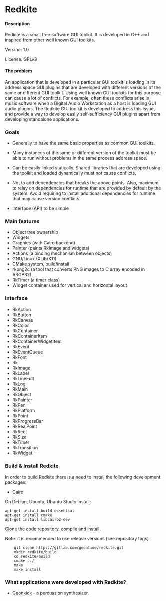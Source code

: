 # Redkite

#### Description

Redkite is a small free software GUI toolkit.
It is developed in C++ and inspired from other
well known GUI toolkits.

Version: 1.0

License: GPLv3

#### The problem

An application that is developed in a particular GUI toolkit is loading
in its address space GUI plugins that are developed with different versions
of the same or different GUI toolkit. Using well known GUI toolkits for this
purpose can cause a lot of conflicts. For example, often these conflicts arise
in music software when a Digital Audio Workstation as a host is loading GUI
audio plugins. The Redkite GUI toolkit is developed to address
this issue, and provide a way to develop easily self-sufficiency
GUI plugins apart from developing standalone applications.

### Goals

 * Generally to have the same basic properties as common GUI toolkits.

 * Many instances of the same or different version of the toolkit must be able
   to run without problems in the same process address space.

 * Can be easily linked statically. Shared libraries that are developed
   using the toolkit and loaded dynamically must not cause conflicts.

 * Not to add dependencies that breaks the above points. Also, maximum
   to relay on dependencies for runtime that are provided by default
   by the system. Avoid requiring to install additional dependencies
   for runtime that may cause version conflicts.

 * Interface (API) to be simple

### Main features

* Object tree ownership
* Widgets
* Graphics (with Cairo backend)
* Painter (paints RkImage and widgets)
* Actions (a binding mechanism between objects)
* GNU/Linux (XLib/X11)
* CMake system, build/install
* rkpng2c (a tool that converts PNG images to C array encoded in ARGB32)
* RkTimer (a timer class)
* Widget container used for vertical and horizontal layout

### Interface

* RkAction
* RkButton
* RkCanvas
* RkColor
* RkContainer
* RkContainerItem
* RkContainerWidgetItem
* RkEvent
* RkEventQueue
* RkFont
* Rk
* RkImage
* RkLabel
* RkLineEdit
* RkLog
* RkMain
* RkObject
* RkPainter
* RkPen
* RkPlatform
* RkPoint
* RkProgressBar
* RkRealPoint
* RkRect
* RkSize
* RkTimer
* RkTransition
* RkWidget

### Build & Install Redkite

In order to build Redkite there is a need to install the following development packages:

* Cairo

On Debian, Ubuntu, Ubuntu Studio install:

    apt-get install build-essential
    apt-get install cmake
    apt-get install libcairo2-dev

Clone the code repository, compile and install.

Note: it is recommended to use release versions (see repository tags)

        git clone https://gitlab.com/geontime/redkite.git
        mkdir redkite/build
        cd redkite/build
        cmake ../
        make
        make install

### What applications were developed with Redkite?

* [Geonkick](https://gitlab.com/geontime/geonkick) - a percussion synthesizer.
